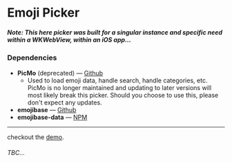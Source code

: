 # Emoji Picker

##### **Note:** This here picker was built for a singular instance and specific need within a WKWebView, within an iOS app...

### Dependencies

* **PicMo** (deprecated) — [Github](https://github.com/joeattardi/picmo)
  * Used to load emoji data, handle search, handle categories, etc. PicMo is no longer maintained and updating to later versions will most likely break this picker. Should you choose to use this, please don't expect any updates.
* **emojibase** — [Github](https://github.com/milesj/emojibase)
* **emojibase-data** — [NPM](https://www.npmjs.com/package/emojibase-data)

---

checkout the [demo](https://designbymind.com/lab/emojipicker).

###### *TBC...*